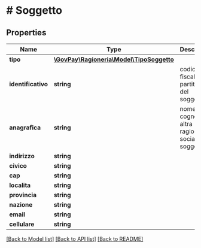 # # Soggetto

## Properties

Name | Type | Description | Notes
------------ | ------------- | ------------- | -------------
**tipo** | [**\GovPay\Ragioneria\Model\TipoSoggetto**](TipoSoggetto.md) |  |
**identificativo** | **string** | codice fiscale o partita iva del soggetto |
**anagrafica** | **string** | nome e cognome o altra ragione sociale del soggetto | [optional]
**indirizzo** | **string** |  | [optional]
**civico** | **string** |  | [optional]
**cap** | **string** |  | [optional]
**localita** | **string** |  | [optional]
**provincia** | **string** |  | [optional]
**nazione** | **string** |  | [optional]
**email** | **string** |  | [optional]
**cellulare** | **string** |  | [optional]

[[Back to Model list]](../../README.md#models) [[Back to API list]](../../README.md#endpoints) [[Back to README]](../../README.md)
